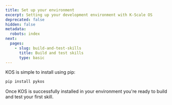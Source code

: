 ```yaml
---
title: Set up your environment
excerpt: Setting up your development environment with K-Scale OS
deprecated: false
hidden: false
metadata:
  robots: index
next:
  pages:
    - slug: build-and-test-skills
      title: Build and test skills
      type: basic
---
```

KOS is simple to install using pip:

```python
pip install pykos
```

Once KOS is successfully installed in your environment you're ready to build and test your first skill.
